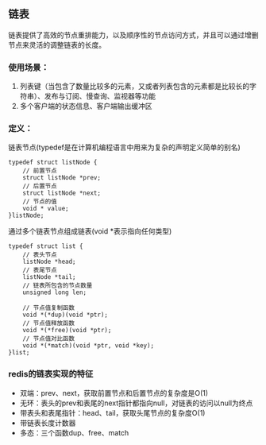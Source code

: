 ## 链表
链表提供了高效的节点重排能力，以及顺序性的节点访问方式，并且可以通过增删节点来灵活的调整链表的长度。

### 使用场景：
1. 列表键（当包含了数量比较多的元素，又或者列表包含的元素都是比较长的字符串）、发布与订阅、慢查询、监视器等功能
2. 多个客户端的状态信息、客户端输出缓冲区

### 定义：
链表节点(typedef是在计算机编程语言中用来为复杂的声明定义简单的别名)
```
typedef struct listNode {
    // 前置节点
    struct listNode *prev;
    // 后置节点
    struct listNode *next;
    // 节点的值
    void * value;
}listNode;
```
通过多个链表节点组成链表(void *表示指向任何类型)
```
typedef struct list {
    // 表头节点
    listNode *head;
    // 表尾节点
    listNode *tail;
    // 链表所包含的节点数量
    unsigned long len;
    
    // 节点值复制函数
    void *(*dup)(void *ptr);
    // 节点值释放函数
    void *(*free)(void *ptr);
    // 节点值对比函数
    void *(*match)(void *ptr, void *key);
}list;
```

### redis的链表实现的特征
+ 双端：prev、next，获取前置节点和后置节点的复杂度是O(1)
+ 无环：表头的prev和表尾的next指针都指向null，对链表的访问以null为终点
+ 带表头和表尾指针：head、tail，获取头尾节点的复杂度O(1)
+ 带链表长度计数器
+ 多态：三个函数dup、free、match
